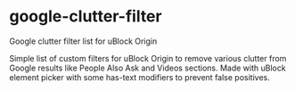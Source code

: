 # google-clutter-filter
Google clutter filter list for uBlock Origin

Simple list of custom filters for uBlock Origin to remove various clutter from Google results like People Also Ask and Videos sections. Made with uBlock element picker with some has-text modifiers to prevent false positives.
